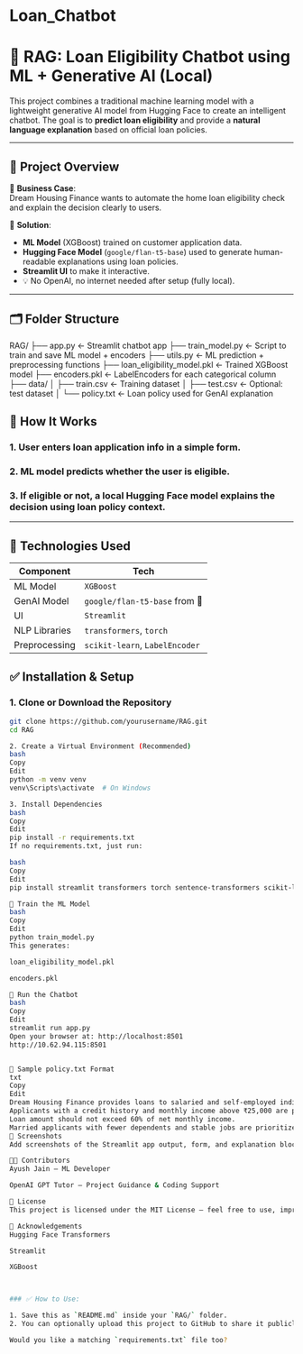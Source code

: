 # Loan_Chatbot
# 🧠 RAG: Loan Eligibility Chatbot using ML + Generative AI (Local)

This project combines a traditional machine learning model with a lightweight generative AI model from Hugging Face to create an intelligent chatbot. The goal is to **predict loan eligibility** and provide a **natural language explanation** based on official loan policies.

---

## 📌 Project Overview

🎯 **Business Case**:  
Dream Housing Finance wants to automate the home loan eligibility check and explain the decision clearly to users.

🔧 **Solution**:
- **ML Model** (XGBoost) trained on customer application data.
- **Hugging Face Model** (`google/flan-t5-base`) used to generate human-readable explanations using loan policies.
- **Streamlit UI** to make it interactive.
- 💡 No OpenAI, no internet needed after setup (fully local).

---

## 🗂️ Folder Structure

RAG/
├── app.py ← Streamlit chatbot app
├── train_model.py ← Script to train and save ML model + encoders
├── utils.py ← ML prediction + preprocessing functions
├── loan_eligibility_model.pkl ← Trained XGBoost model
├── encoders.pkl ← LabelEncoders for each categorical column
├── data/
│ ├── train.csv ← Training dataset
│ ├── test.csv ← Optional: test dataset
│ └── policy.txt ← Loan policy used for GenAI explanation

## 🚀 How It Works

### 1. User enters loan application info in a simple form.
### 2. ML model predicts whether the user is eligible.
### 3. If eligible or not, a local Hugging Face model explains the decision using loan policy context.

---

## 🧪 Technologies Used

| Component         | Tech                                |
|------------------|--------------------------------------|
| ML Model         | `XGBoost`                            |
| GenAI Model      | `google/flan-t5-base` from 🤗         |
| UI               | `Streamlit`                          |
| NLP Libraries    | `transformers`, `torch`              |
| Preprocessing    | `scikit-learn`, `LabelEncoder`       |

## ✅ Installation & Setup

### 1. Clone or Download the Repository
```bash
git clone https://github.com/yourusername/RAG.git
cd RAG

2. Create a Virtual Environment (Recommended)
bash
Copy
Edit
python -m venv venv
venv\Scripts\activate  # On Windows

3. Install Dependencies
bash
Copy
Edit
pip install -r requirements.txt
If no requirements.txt, just run:

bash
Copy
Edit
pip install streamlit transformers torch sentence-transformers scikit-learn joblib xgboost pandas

🧠 Train the ML Model
bash
Copy
Edit
python train_model.py
This generates:

loan_eligibility_model.pkl

encoders.pkl

💬 Run the Chatbot
bash
Copy
Edit
streamlit run app.py
Open your browser at: http://localhost:8501
http://10.62.94.115:8501


📘 Sample policy.txt Format
txt
Copy
Edit
Dream Housing Finance provides loans to salaried and self-employed individuals.
Applicants with a credit history and monthly income above ₹25,000 are preferred.
Loan amount should not exceed 60% of net monthly income.
Married applicants with fewer dependents and stable jobs are prioritized.
📸 Screenshots
Add screenshots of the Streamlit app output, form, and explanation block here.

🧑‍💻 Contributors
Ayush Jain – ML Developer

OpenAI GPT Tutor – Project Guidance & Coding Support

📄 License
This project is licensed under the MIT License – feel free to use, improve, and share.

🙌 Acknowledgements
Hugging Face Transformers

Streamlit

XGBoost



### ✅ How to Use:

1. Save this as `README.md` inside your `RAG/` folder.
2. You can optionally upload this project to GitHub to share it publicly.

Would you like a matching `requirements.txt` file too?
